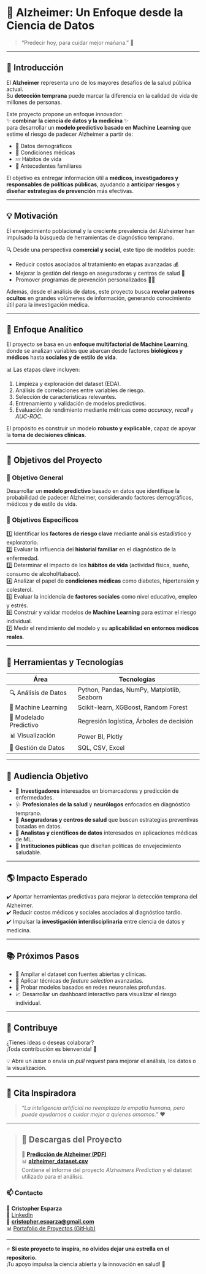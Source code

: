 # 🧠 Alzheimer: Un Enfoque desde la Ciencia de Datos  
> “Predecir hoy, para cuidar mejor mañana.” 🌅  

---

## 🧩 Introducción  

El **Alzheimer** representa uno de los mayores desafíos de la salud pública actual.  
Su **detección temprana** puede marcar la diferencia en la calidad de vida de millones de personas.  

Este proyecto propone un enfoque innovador:  
✨ **combinar la ciencia de datos y la medicina** ✨  
para desarrollar un **modelo predictivo basado en Machine Learning** que estime el riesgo de padecer Alzheimer a partir de:  

- 👤 Datos demográficos  
- 🧬 Condiciones médicas  
- 💤 Hábitos de vida  
- 🧠 Antecedentes familiares  

El objetivo es entregar información útil a **médicos, investigadores y responsables de políticas públicas**, ayudando a **anticipar riesgos** y **diseñar estrategias de prevención** más efectivas.  

---

## 💡 Motivación  

El envejecimiento poblacional y la creciente prevalencia del Alzheimer han impulsado la búsqueda de herramientas de diagnóstico temprano.  

🔍 Desde una perspectiva **comercial y social**, este tipo de modelos puede:  
- Reducir costos asociados al tratamiento en etapas avanzadas 💰  
- Mejorar la gestión del riesgo en aseguradoras y centros de salud 🏥  
- Promover programas de prevención personalizados 👨‍⚕️  

Además, desde el análisis de datos, este proyecto busca **revelar patrones ocultos** en grandes volúmenes de información, generando conocimiento útil para la investigación médica.  

---

## 🧮 Enfoque Analítico  

El proyecto se basa en un **enfoque multifactorial de Machine Learning**, donde se analizan variables que abarcan desde factores **biológicos y médicos** hasta **sociales y de estilo de vida**.  

📊 Las etapas clave incluyen:  
1. Limpieza y exploración del dataset (EDA).  
2. Análisis de correlaciones entre variables de riesgo.  
3. Selección de características relevantes.  
4. Entrenamiento y validación de modelos predictivos.  
5. Evaluación de rendimiento mediante métricas como *accuracy*, *recall* y *AUC-ROC*.  

El propósito es construir un modelo **robusto y explicable**, capaz de apoyar la **toma de decisiones clínicas**.  

---

## 🎯 Objetivos del Proyecto  

### 🔸 Objetivo General  
Desarrollar un **modelo predictivo** basado en datos que identifique la probabilidad de padecer Alzheimer, considerando factores demográficos, médicos y de estilo de vida.  

### 🔹 Objetivos Específicos  

1️⃣ Identificar los **factores de riesgo clave** mediante análisis estadístico y exploratorio.  
2️⃣ Evaluar la influencia del **historial familiar** en el diagnóstico de la enfermedad.  
3️⃣ Determinar el impacto de los **hábitos de vida** (actividad física, sueño, consumo de alcohol/tabaco).  
4️⃣ Analizar el papel de **condiciones médicas** como diabetes, hipertensión y colesterol.  
5️⃣ Evaluar la incidencia de **factores sociales** como nivel educativo, empleo y estrés.  
6️⃣ Construir y validar modelos de **Machine Learning** para estimar el riesgo individual.  
7️⃣ Medir el rendimiento del modelo y su **aplicabilidad en entornos médicos reales**.  

---

## 🧠 Herramientas y Tecnologías  

| Área | Tecnologías |
|------|--------------|
| 🔍 Análisis de Datos | Python, Pandas, NumPy, Matplotlib, Seaborn |
| 🤖 Machine Learning | Scikit-learn, XGBoost, Random Forest |
| 🧩 Modelado Predictivo | Regresión logística, Árboles de decisión |
| 📊 Visualización | Power BI, Plotly |
| 📁 Gestión de Datos | SQL, CSV, Excel |

---

## 👥 Audiencia Objetivo  

- 🧬 **Investigadores** interesados en biomarcadores y predicción de enfermedades.  
- 🩺 **Profesionales de la salud** y **neurólogos** enfocados en diagnóstico temprano.  
- 🏢 **Aseguradoras y centros de salud** que buscan estrategias preventivas basadas en datos.  
- 🧠 **Analistas y científicos de datos** interesados en aplicaciones médicas de ML.  
- 🧓 **Instituciones públicas** que diseñan políticas de envejecimiento saludable.  

---

## 🌎 Impacto Esperado  

✔️ Aportar herramientas predictivas para mejorar la detección temprana del Alzheimer.  
✔️ Reducir costos médicos y sociales asociados al diagnóstico tardío.  
✔️ Impulsar la **investigación interdisciplinaria** entre ciencia de datos y medicina.  

---

## 📚 Próximos Pasos  

- 🔬 Ampliar el dataset con fuentes abiertas y clínicas.  
- 🧩 Aplicar técnicas de *feature selection* avanzadas.  
- 🤖 Probar modelos basados en redes neuronales profundas.  
- 📈 Desarrollar un dashboard interactivo para visualizar el riesgo individual.  

---

## 💬 Contribuye  

¿Tienes ideas o deseas colaborar?  
¡Toda contribución es bienvenida! 🙌  

💡 Abre un *issue* o envía un *pull request* para mejorar el análisis, los datos o la visualización.  

---

## 🧭 Cita Inspiradora  

> *“La inteligencia artificial no reemplaza la empatía humana, pero puede ayudarnos a cuidar mejor a quienes amamos.”* ❤️  

---

> ## 💾 Descargas del Proyecto  
> 📄 **[Predicción de Alzheimer (PDF)](https://github.com/CrisEsparza/Alzheimers_Prediction/raw/main/Predicci%C3%B3n%20de%20Alzheimer.pdf)**  
> 📊 **[alzheimer_dataset.csv](https://github.com/CrisEsparza/Alzheimers_Prediction/raw/main/alzheimer_dataset.csv)**  
> Contiene el informe del proyecto *Alzheimers Prediction* y el dataset utilizado para el análisis.



### 📫 Contacto  

👤 **Cristopher Esparza**  
💼 [LinkedIn](https://www.linkedin.com/in/cristopher-esparza-cabrales-79b2a135/?trk=public-profile-join-page)  
📧 **cristopher.esparza@gmail.com**  
📊 [Portafolio de Proyectos (GitHub)](https://github.com/CrisEsparza)  

---

⭐ **Si este proyecto te inspira, no olvides dejar una estrella en el repositorio.**  
¡Tu apoyo impulsa la ciencia abierta y la innovación en salud! 🌟
